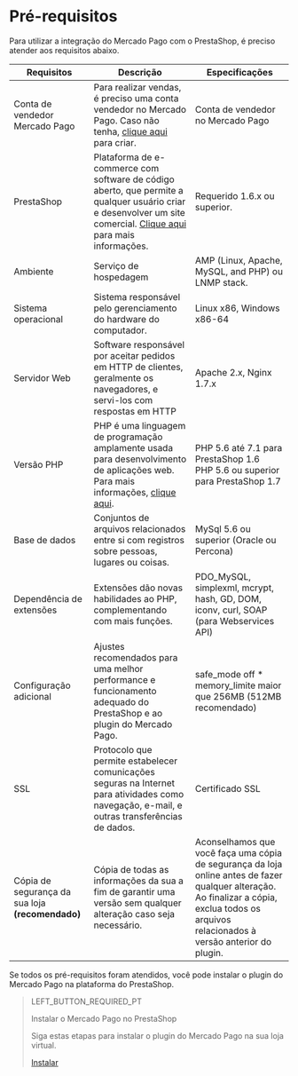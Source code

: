 # Pré-requisitos

Para utilizar a integração do Mercado Pago com o PrestaShop, é preciso atender aos requisitos abaixo. 

| Requisitos | Descrição | Especificações |
|---|---|---|
| Conta de vendedor Mercado Pago | Para realizar vendas, é preciso uma conta vendedor no Mercado Pago. Caso não tenha, [clique aqui](https://www.mercadopago[FAKER][URL][DOMAIN]/hub/registration/landing) para criar.| Conta de vendedor no Mercado Pago |
| PrestaShop | Plataforma de e-commerce com software de código aberto, que permite a qualquer usuário criar e desenvolver um site comercial. [Clique aqui](https://www.prestashop.com/pt/) para mais informações. | Requerido 1.6.x ou superior. |
| Ambiente | Serviço de hospedagem | AMP (Linux, Apache, MySQL, and PHP) ou LNMP stack. |
| Sistema operacional | Sistema responsável pelo gerenciamento do hardware do computador. | Linux x86, Windows x86-64 |
| Servidor Web | Software responsável por aceitar pedidos em HTTP de clientes, geralmente os navegadores, e servi-los com respostas em HTTP | Apache 2.x, Nginx 1.7.x |
| Versão PHP | PHP é uma linguagem de programação amplamente usada para desenvolvimento de aplicações web. Para mais informações, [clique aqui](https://www.php.net/). | PHP 5.6 até 7.1 para PrestaShop 1.6 <br> PHP 5.6 ou superior para PrestaShop 1.7 |
| Base de dados | Conjuntos de arquivos relacionados entre si com registros sobre pessoas, lugares ou coisas. | MySql 5.6 ou superior (Oracle ou Percona) |
| Dependência de extensões | Extensões dão novas habilidades ao PHP, complementando com mais funções. | PDO_MySQL, simplexml, mcrypt, hash, GD, DOM, iconv, curl, SOAP (para Webservices API) |
| Configuração adicional | Ajustes recomendados para uma melhor performance e funcionamento adequado do PrestaShop e ao plugin do Mercado Pago. | safe_mode off * memory_limite maior que 256MB (512MB recomendado) |
| SSL | Protocolo que permite estabelecer comunicações seguras na Internet para atividades como navegação, e-mail, e outras transferências de dados. | Certificado SSL |
| Cópia de segurança da sua loja **(recomendado)** | Cópia de todas as informações da sua a fim de garantir uma versão sem qualquer alteração caso seja necessário. | Aconselhamos que você faça uma cópia de segurança da loja online antes de fazer qualquer alteração. Ao finalizar a cópia, exclua todos os arquivos relacionados à versão anterior do plugin. |

Se todos os pré-requisitos foram atendidos, você pode instalar o plugin do Mercado Pago na plataforma do PrestaShop.

> LEFT_BUTTON_REQUIRED_PT
>
> Instalar o Mercado Pago no PrestaShop
>
> Siga estas etapas para instalar o plugin do Mercado Pago na sua loja virtual.
>
> [Instalar](https://www.mercadopago[FAKER][URL][DOMAIN]/developers/pt/guides/plugins/prestashop/instalation)